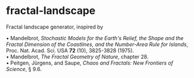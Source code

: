 # fractal-landscape
Fractal landscape generator, inspired by

&bull; Mandelbrot, _Stochastic Models for the Earth's Relief, the Shape and the Fractal Dimension of the Coastlines,
and the Number-Area Rule for Islands_, Proc. Nat. Acad. Sci. USA **72** (10), 3825-3828 (1975).
<br>&bull; Mandelbrot, _The Fractal Geometry of Nature_, chapter 28.
<br>&bull; Peitgen, J&uuml;rgens, and Saupe, _Chaos and Fractals: New Frontiers of Science_, &sect; 9.6.
